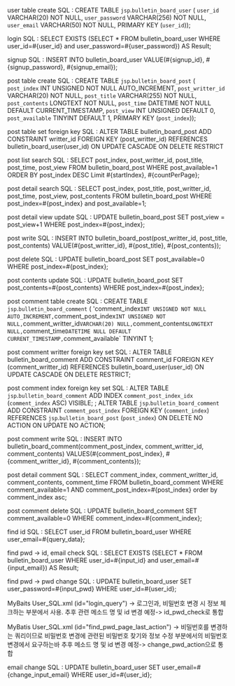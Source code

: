 user table create SQL :
CREATE TABLE `jsp`.`bulletin_board_user` (
  `user_id` VARCHAR(20) NOT NULL,
  `user_password` VARCHAR(256) NOT NULL,
  `user_email` VARCHAR(50) NOT NULL,
  PRIMARY KEY (`user_id`));

login SQL :
SELECT EXISTS (SELECT * FROM bulletin_board_user WHERE user_id=#{user_id} and user_password=#{user_password}) AS Result;

signup SQL :
INSERT INTO bulletin_board_user VALUE(#{signup_id}, #{signup_password}, #{signup_email});

post table create SQL :
CREATE TABLE `jsp`.`bulletin_board_post` (
  `post_index` INT UNSIGNED NOT NULL AUTO_INCREMENT,
  `post_writter_id` VARCHAR(20) NOT NULL,
  `post_title` VARCHAR(255) NOT NULL,
  `post_contents` LONGTEXT NOT NULL,
  `post_time` DATETIME NOT NULL DEFAULT CURRENT_TIMESTAMP,
  `post_view` INT UNSIGNED DEFAULT 0,
  `post_available` TINYINT DEFAULT 1,
  PRIMARY KEY (`post_index`));

post table set foreign key SQL :
ALTER TABLE bulletin_board_post
	ADD CONSTRAINT writter_id
	FOREIGN KEY (post_writter_id)
	REFERENCES bulletin_board_user(user_id)
	ON UPDATE CASCADE
	ON DELETE RESTRICT

post list search SQL :
SELECT post_index, post_writter_id, post_title, post_time, post_view FROM bulletin_board_post WHERE post_available=1 ORDER BY post_index DESC Limit #{startIndex}, #{countPerPage};

post detail search SQL :
SELECT post_index, post_title, post_writter_id, post_time, post_view, post_contents FROM bulletin_board_post WHERE post_index=#{post_index} and post_available=1;

post detail view update SQL :
UPDATE bulletin_board_post SET post_view = post_view+1 WHERE post_index=#{post_index};

post write SQL :
INSERT INTO bulletin_board_post(post_writter_id, post_title, post_contents) VALUE(#{post_writter_id}, #{post_title}, #{post_contents});

post delete SQL :
UPDATE bulletin_board_post SET post_available=0 WHERE post_index=#{post_index};

post contents update SQL :
UPDATE bulletin_board_post SET post_contents=#{post_contents} WHERE post_index=#{post_index};

post comment table create SQL : 
CREATE TABLE `jsp`.`bulletin_board_comment` (
  'comment_index` INT UNSIGNED NOT NULL AUTO_INCREMENT,
  `comment_post_index` INT UNSIGNED NOT NULL,
  `comment_writter_id` VARCHAR(20) NULL,
  `comment_contents` LONGTEXT NULL,
  `comment_time` DATETIME NULL DEFAULT CURRENT_TIMESTAMP,
  `comment_available` TINYINT 1;

post comment writter foreign key set SQL :
ALTER TABLE bulletin_board_comment
	ADD CONSTRAINT comment_id
	FOREIGN KEY (comment_writter_id)
	REFERENCES bulletin_board_user(user_id)
	ON UPDATE CASCADE
	ON DELETE RESTRICT;

post comment index foreign key set SQL :
ALTER TABLE `jsp`.`bulletin_board_comment` 
ADD INDEX `comment_post_index_idx` (`comment_index` ASC) VISIBLE;
;
ALTER TABLE `jsp`.`bulletin_board_comment` 
ADD CONSTRAINT `comment_post_index`
  FOREIGN KEY (`comment_index`)
  REFERENCES `jsp`.`bulletin_board_post` (`post_index`)
  ON DELETE NO ACTION
  ON UPDATE NO ACTION;

post comment write SQL :
INSERT INTO bulletin_board_comment(comment_post_index, comment_writter_id, comment_contents) VALUES(#{comment_post_index}, #{comment_writter_id}, #{comment_contents});

post detail comment SQL :
SELECT comment_index, comment_writter_id, comment_contents, comment_time FROM bulletin_board_comment WHERE comment_available=1 AND comment_post_index=#{post_index} order by comment_index asc;

post comment delete SQL :
UPDATE bulletin_board_comment SET comment_available=0 WHERE comment_index=#{comment_index};

find id SQL :
SELECT user_id FROM bulletin_board_user WHERE user_email=#{query_data};

find pwd -> id, email check SQL :
SELECT EXISTS (SELECT * FROM bulletin_board_user WHERE user_id=#{input_id} and user_email=#{input_email}) AS Result;

find pwd -> pwd change SQL :
UPDATE bulletin_board_user SET user_password=#{input_pwd} WHERE user_id=#{user_id};

MyBaits User_SQL.xml (id="login_query") -> 로그인과, 비밀번호 변경 시 정보 체크하는 부분에서 사용. 추후 관련 메소드 명 및 id 변경 예정-> id_pwd_check로 통합

MyBatis User_SQL.xml (id="find_pwd_page_last_action") -> 비밀번호를 변경하는 쿼리이므로 비밀번호 변경에 관련된 비밀번호 찾기와 정보 수정 부분에서의 비밀번호 변경에서 요구하는바 추후 메소드 명 및 id 변경 예정-> change_pwd_action으로 통합

email change SQL :
UPDATE bulletin_board_user SET user_email=#{change_input_email} WHERE user_id=#{user_id};
